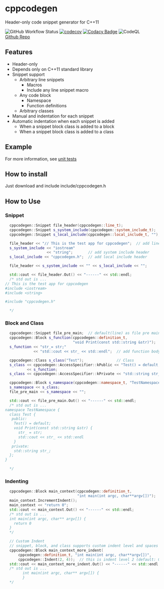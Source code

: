 
# cppcodegen

Header-only code snippet generator for C++11

![GitHub Workflow Status](https://img.shields.io/github/workflow/status/Torimune29/cppcodegen/CI)
[![codecov](https://codecov.io/gh/Torimune29/cppcodegen/branch/main/graph/badge.svg)](https://codecov.io/gh/Torimune29/cppcodegen)
[![Codacy Badge](https://app.codacy.com/project/badge/Grade/4ab150dd86c44db9ba17df846aa309a3)](https://www.codacy.com/gh/Torimune29/cppcodegen/dashboard?utm_source=github.com&amp;utm_medium=referral&amp;utm_content=Torimune29/cppcodegen&amp;utm_campaign=Badge_Grade)
![CodeQL](https://github.com/Torimune29/cppcodegen/workflows/CodeQL/badge.svg)
<br>[Github Repo](https://github.com/Torimune29/cppcodegen)

## Features

- Header-only
- Depends only on C++11 standard library
- Snippet support
  - Arbitrary line snippets
    - Macros
    - Include any line snippet macro
  - Any code block
    - Namespace
    - Function definitions
  - Arbitrary classes
- Manual and indentation for each snippet
- Automatic indentation when each snippet is added
  - When a snippet block class is added to a block
  - When a snippet block class is added to a class

## Example

For more information, see [unit tests](https://github.com/Torimune29/cppcodegen/blob/main/tests/unit_tests_cppcodegen.cpp)

## How to install

Just download and include include/cppcodegen.h

## How to Use

### Snippet

```cpp
  cppcodegen::Snippet file_header(cppcodegen::line_t);                   // line as file header
  cppcodegen::Snippet s_system_include(cppcodegen::system_include_t);    // system include directive
  cppcodegen::Snippet s_local_include(cppcodegen::local_include_t, "");  // local include directive

  file_header << "// This is the test app for cppcodegen";  // add line
  s_system_include << "iostream"
                   << "string";       // add system include header
  s_local_include << "cppcodegen.h";  // add local include header

  file_header << s_system_include << "" << s_local_include << "";

  std::cout << file_header.Out() << "------" << std::endl;
  /* std out is ...
// This is the test app for cppcodegen
#include <iostream>
#include <string>

#include "cppcodegen.h"

  */
 ```

### Block and Class

```cpp
  cppcodegen::Snippet file_pre_main;  // default(line) as file pre main
  cppcodegen::Block s_function(cppcodegen::definition_t,
                               "void Print(const std::string &str)");  // block as function declaration/definition
  s_function << "str_= str;"
             << "std::cout << str_ << std::endl";  // add function body

  cppcodegen::Class s_class("Test");               // Class
  s_class << cppcodegen::AccessSpecifier::kPublic << "Test() = default;"
          << s_function;                                                    // add public member function and snippet
  s_class << cppcodegen::AccessSpecifier::kPrivate << "std::string str_;";  // add private member

  cppcodegen::Block s_namespace(cppcodegen::namespace_t, "TestNamespace");  // block as namespace
  s_namespace << s_class;                                                   // add class into namespace
  file_pre_main << s_namespace << "";

  std::cout << file_pre_main.Out() << "------" << std::endl;
  /* std out is ...
namespace TestNamespace {
  class Test {
   public:
    Test() = default;
    void Print(const std::string &str) {
      str_ = str;
      std::cout << str_ << std::endl
    }
   private:
    std::string str_;
  };
}

  */

```

### Indenting

```cpp
  cppcodegen::Block main_context(cppcodegen::definition_t,
                                 "int main(int argc, char**argv[])");  // main context codeblock
  main_context.IncrementIndent();                                       // add indent
  main_context << "return 0";
  std::cout << main_context.Out() << "------" << std::endl;
  /* std out is ...
  int main(int argc, char** argv[]) {
    return 0
  }
  */

  // Custom Indent
  // snippet, block, and class supports custom indent level and spaces
  cppcodegen::Block main_context_more_indent(
      cppcodegen::definition_t, "int main(int argc, char**argv[])",
      cppcodegen::Indent(2, 4));  // this is indent level 2 (default: 0), indent 4 spaces (default: 2)
  std::cout << main_context_more_indent.Out() << "------" << std::endl;
  /* std out is ...
        int main(int argc, char** argv[]) {
        }
  */
```
